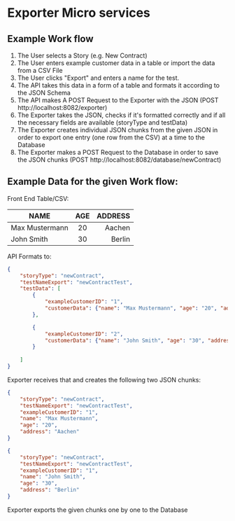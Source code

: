 Exporter Micro services
==

## Example Work flow 
1. The User selects a Story (e.g. New Contract)
2. The User enters example customer data in a table or import the data from a CSV File
3. The User clicks "Export" and enters a name for the test. 
4. The API takes this data in a form of a table and formats it according to the JSON Schema
5. The API makes A POST Request to the Exporter with the JSON (POST http://localhost:8082/exporter)
6. The Exporter takes the JSON, checks if it's formatted correctly and if all the necessary fields are available (storyType and testData)
7. The Exporter creates individual JSON chunks from the given JSON in order to export one entry (one row from the CSV) at a time to the Database
8. The Exporter makes a POST Request to the Database in order to save the JSON chunks (POST http://localhost:8082/database/newContract)

## Example Data for the given Work flow: 

Front End Table/CSV: 

|  NAME 		  | AGE  | ADDRESS  |
|-----------------|:----:|---------:|
| Max Mustermann  | 20   | Aachen   |
| John Smith 	  | 30   | Berlin   |

API Formats to: 

```json
{
	"storyType": "newContract",
	"testNameExport": "newContractTest",
	"testData": [
		{
			"exampleCustomerID": "1",
			"customerData": {"name": "Max Mustermann", "age": "20", "address": "Aachen"}
		},

		{
			"exampleCustomerID": "2",
			"customerData": {"name": "John Smith", "age": "30", "address": "Berlin"}
		}
	
	]
}
```

Exporter receives that and creates the following two JSON chunks: 
```json
{
	"storyType": "newContract",
	"testNameExport": "newContractTest",
	"exampleCustomerID": "1",
	"name": "Max Mustermann",
	"age": "20", 
	"address": "Aachen"
}
```

```json
{
	"storyType": "newContract",
	"testNameExport": "newContractTest",
	"exampleCustomerID": "1",
	"name": "John Smith",
	"age": "30", 
	"address": "Berlin"
}
```

Exporter exports the given chunks one by one to the Database